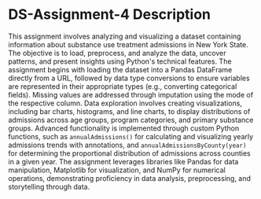 # DS-Assignment-4 Description

This assignment involves analyzing and visualizing a dataset containing information about substance use treatment admissions in New York State. The objective is to load, preprocess, and analyze the data, uncover patterns, and present insights using Python's technical features. The assignment begins with loading the dataset into a Pandas DataFrame directly from a URL, followed by data type conversions to ensure variables are represented in their appropriate types (e.g., converting categorical fields). Missing values are addressed through imputation using the mode of the respective column. Data exploration involves creating visualizations, including bar charts, histograms, and line charts, to display distributions of admissions across age groups, program categories, and primary substance groups. Advanced functionality is implemented through custom Python functions, such as `annualAdmissions()` for calculating and visualizing yearly admissions trends with annotations, and `annualAdmissionsByCounty(year)` for determining the proportional distribution of admissions across counties in a given year. The assignment leverages libraries like Pandas for data manipulation, Matplotlib for visualization, and NumPy for numerical operations, demonstrating proficiency in data analysis, preprocessing, and storytelling through data.
